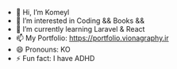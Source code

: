 - 👋 Hi, I’m Komeyl
- 👀 I’m interested in Coding && Books && 
- 🌱 I’m currently learning Laravel & React
- 📫 My Portfolio: https://portfolio.vionagraphy.ir
- 😄 Pronouns: KO
- ⚡ Fun fact: I have ADHD 

<!---
komeylabdal/komeylabdal is a ✨ special ✨ repository because its `README.md` (this file) appears on your GitHub profile.
You can click the Preview link to take a look at your changes.
--->
